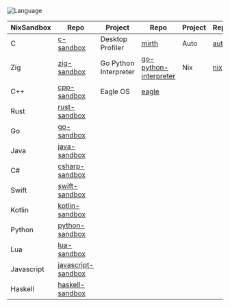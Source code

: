 ![Language](https://github-readme-stats.vercel.app/api/top-langs/?username=permalik&size_weight=0.5&count_weight=0.5&theme=apprentice&card_width=650&langs_count=20&custom_title=Languages&layout=compact)

| NixSandbox | Repo                                                                 | Project               | Repo                                                                       | Project   | Repo                                                 |
|------------|----------------------------------------------------------------------|-----------------------|----------------------------------------------------------------------------|-----------|------------------------------------------------------|
| C          | [c-sandbox](https://github.com/permalik/c-sandbox)                   | Desktop Profiler      | [mirth](https://github.com/sunsplitstudio/mirth)                           | Auto      | [auto](https://github.com/permalik/auto)             |
| Zig        | [zig-sandbox](https://github.com/permalik/zig-sandbox)               | Go Python Interpreter | [go-python-interpreter](https://github.com/permalik/go-python-interpreter) | Nix       | [nix](https://github.com/permalik/nix)               |
| C++        | [cpp-sandbox](https://github.com/permalik/cpp-sandbox)               | Eagle OS              | [eagle](https://github.com/permalik/eagle)                                 |           |                                                      |
| Rust       | [rust-sandbox](https://github.com/permalik/rust-sandbox)             |                       |                                                                            |           |                                                      |
| Go         | [go-sandbox](https://github.com/permalik/go-sandbox)                 |                       |                                                                            |           |                                                      |
| Java       | [java-sandbox](https://github.com/permalik/java-sandbox)             |                       |                                                                            |           |                                                      |
| C#         | [csharp-sandbox](https://github.com/permalik/csharp-sandbox)         |                       |                                                                            |           |                                                      |
| Swift      | [swift-sandbox](https://github.com/permalik/swift-sandbox)           |                       |                                                                            |           |                                                      |
| Kotlin     | [kotlin-sandbox](https://github.com/permalik/kotlin-sandbox)         |                       |                                                                            |           |                                                      |
| Python     | [python-sandbox](https://github.com/permalik/python-sandbox)         |                       |                                                                            |           |                                                      |
| Lua        | [lua-sandbox](https://github.com/permalik/lua-sandbox)               |                       |                                                                            |           |                                                      |
| Javascript | [javascript-sandbox](https://github.com/permalik/javascript-sandbox) |                       |                                                                            |           |                                                      |
| Haskell    | [haskell-sandbox](https://github.com/permalik/haskell-sandbox)       |                       |                                                                            |           |                                                      |

<!--
![Language](https://github-readme-stats.vercel.app/api/top-langs/?username=permalik&size_weight=0.5&count_weight=0.5&theme=apprentice&langs_count=20&custom_title=Languages&layout=compact)
-->

<!--
**permalik/permalik** is a ✨ _special_ ✨ repository because its `README.md` (this file) appears on your GitHub profile.

Here are some ideas to get you started:

- 🔭 I’m currently working on ...
- 🌱 I’m currently learning ...
- 👯 I’m looking to collaborate on ...
- 🤔 I’m looking for help with ...
- 💬 Ask me about ...
- 📫 How to reach me: ...
- 😄 Pronouns: ...
- ⚡ Fun fact: ...
-->
